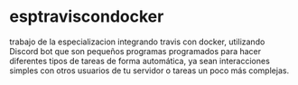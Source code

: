 # esptraviscondocker
trabajo de la especializacion integrando travis con docker, utilizando Discord bot que son pequeños programas programados para hacer diferentes tipos de tareas de forma automática, ya sean interacciones simples con otros usuarios de tu servidor o tareas un poco más complejas.
